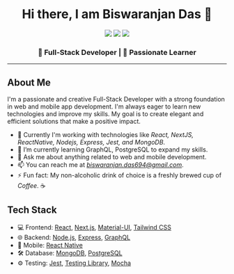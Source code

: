 <div align='center'>
<h1>Hi there, I am Biswaranjan Das 👋</h1>
<p>
  <a href="https://www.linkedin.com/in/biswaranjan-das-3b403a171/"><img src="https://img.shields.io/badge/LinkedIn-Connect-blue"></a>
  <a href="https://twitter.com/biswadas_1997"><img src="https://img.shields.io/badge/Twitter-Follow-red"></a>
  <a href="https://www.instagram.com/biswadas_1997/"><img src="https://img.shields.io/badge/Instagram-Follow-violet"></a>
</p>
<h3>
  🚀 Full-Stack Developer | 🌱 Passionate Learner
</h3>
</div>

---

## About Me

I'm a passionate and creative Full-Stack Developer with a strong foundation in web and mobile app development. I'm always eager to learn new technologies and improve my skills. My goal is to create elegant and efficient solutions that make a positive impact.

- 🚀 Currently I'm working with technologies like <i>React, NextJS, ReactNative, Nodejs, Express, Jest, and MongoDB</i>.
- 🌱 I’m currently learning GraphQL, PostgreSQL to expand my skills.
- 💬 Ask me about anything related to web and mobile development.
- 📫 You can reach me at <i>biswaranjan.das694@gmail.com</i>.
- ⚡ Fun fact: My non-alcoholic drink of choice is a freshly brewed cup of <i>Coffee</i>. ☕

## Tech Stack

- 💻 Frontend: [React](https://reactjs.org/), [Next.js](https://nextjs.org/), [Material-UI](https://mui.com/), [Tailwind CSS](https://tailwindcss.com/)
- 🌐 Backend: [Node.js](https://nodejs.org/), [Express](https://expressjs.com/), [GraphQL](https://graphql.org/)
- 📱 Mobile: [React Native](https://reactnative.dev/)
- 🛠️ Database: [MongoDB](https://www.mongodb.com/), [PostgreSQL](https://www.postgresql.org/)
- ⚙️ Testing: [Jest](https://jestjs.io/), [Testing Library](https://testing-library.com/), [Mocha](https://mochajs.org/)
